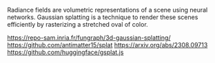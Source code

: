 ---
---

Radiance fields are volumetric representations of a scene using neural networks.
Gaussian splatting is a technique to render these scenes efficiently by
rasterizing a stretched oval of color.

https://repo-sam.inria.fr/fungraph/3d-gaussian-splatting/
https://github.com/antimatter15/splat
https://arxiv.org/abs/2308.09713
https://github.com/huggingface/gsplat.js
